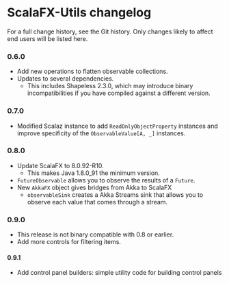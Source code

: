 # ScalaFX-Utils changelog

For a full change history, see the Git history. Only changes likely to affect
end users will be listed here.

### 0.6.0

   * Add new operations to flatten observable collections.
   * Updates to several dependencies.
      * This includes Shapeless 2.3.0, which may introduce binary
        incompatibilities if you have compiled against a different version.

### 0.7.0

   * Modified Scalaz instance to add `ReadOnlyObjectProperty` instances and
     improve specificity of the `ObservableValue[A, _]` instances.

### 0.8.0

   * Update ScalaFX to 8.0.92-R10.
      * This makes Java 1.8.0_91 the minimum version.
   * `FutureObservable` allows you to observe the results of a `Future`.
   * New `AkkaFX` object gives bridges from Akka to ScalaFX
      * `observableSink` creates a Akka Streams sink that allows you to
        observe each value that comes through a stream.

### 0.9.0

   * This release is not binary compatible with 0.8 or earlier.
   * Add more controls for filtering items.

#### 0.9.1

   * Add control panel builders: simple utility code for building control
     panels
